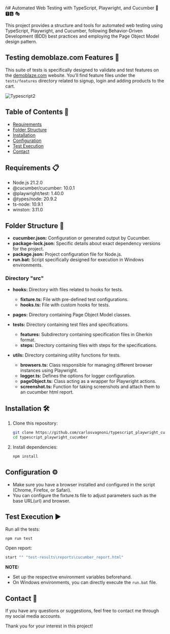 ñ# Automated Web Testing with TypeScript, Playwright, and Cucumber 🤖 🆃🆂 🎭

This project provides a structure and tools for automated web testing using TypeScript, Playwright, and Cucumber, following Behavior-Driven Development (BDD) best practices and employing the Page Object Model design pattern.

## Testing demoblaze.com Features 🧪

This suite of tests is specifically designed to validate and test features on the [demoblaze.com](https://www.demoblaze.com) website. You'll find feature files under the `tests/features` directory related to signup, login and adding products to the cart.

![Typescript2](https://github.com/carlosvagnoni/typescript_playwright_cucumber/assets/106275103/2ea482af-5a3b-4bd4-a56d-00e45d33aa16)

## Table of Contents 📑
- [Requirements](#requirements)
- [Folder Structure](#folder-structure)
- [Installation](#installation)
- [Configuration](#configuration)
- [Test Execution](#test-execution)
- [Contact](#contact)

## <a id="requirements">Requirements 📋</a>

- Node.js 21.2.0
- @cucumber/cucumber: 10.0.1
- @playwright/test: 1.40.0
- @types/node: 20.9.2
- ts-node: 10.9.1
- winston: 3.11.0

## <a id="folder-structure">Folder Structure 📂</a>

- **cucumber.json:** Configuration or generated output by Cucumber.
- **package-lock.json:** Specific details about exact dependency versions for the project.
- **package.json:** Project configuration file for Node.js.
- **run.bat:** Script specifically designed for execution in Windows environments.

### Directory "src"

- **hooks:** Directory with files related to hooks for tests.
  - **fixture.ts:** File with pre-defined test configurations.
  - **hooks.ts:** File with custom hooks for tests.

- **pages:** Directory containing Page Object Model classes.

- **tests:** Directory containing test files and specifications.
  - **features:** Subdirectory containing specification files in Gherkin format.
  - **steps:** Directory containing files with steps for the specifications.

- **utils:** Directory containing utility functions for tests.
  - **browsers.ts:** Class responsible for managing different browser instances using Playwright.
  - **logger.ts:** Defines the options for logger configuration.
  - **pageObject.ts:** Class acting as a wrapper for Playwright actions.
  - **screenshot.ts:** Function for taking screenshots and attach them to an cucumber html report.

## <a id="installation">Installation 🛠️</a>

1. Clone this repository:

    ```bash
    git clone https://github.com/carlosvagnoni/typescript_playwright_cucumber.git
    cd typescript_playwright_cucumber
    ```

2. Install dependencies:

    ```bash
    npm install
    ```

## <a id="configuration">Configuration ⚙️</a>

- Make sure you have a browser installed and configured in the script (Chrome, Firefox, or Safari).
- You can configure the fixture.ts file to adjust parameters such as the base URL(url) and browser.

## <a id="test-execution">Test Execution ▶️</a>

Run all the tests:

```bash
npm run test
```

Open report:

```bash
start "" "test-results\reports\cucumber_report.html"
```

**NOTE:**

- Set up the respective environment variables beforehand.
- On Windows environments, you can directly execute the `run.bat` file.

## <a id="contact">Contact 📧</a>

If you have any questions or suggestions, feel free to contact me through my social media accounts.

Thank you for your interest in this project!
